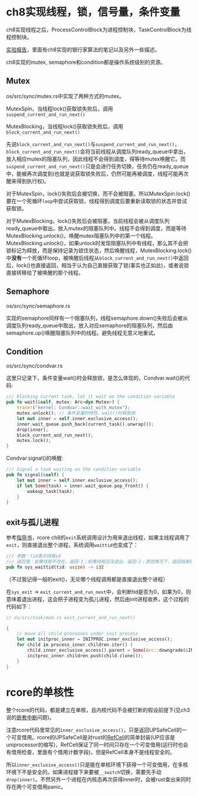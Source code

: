 # ch8实现线程，锁，信号量，条件变量
ch8实现线程之后，ProcessControlBlock为进程控制块，TaskControlBlock为线程控制块。

[实验报告](https://github.com/LearningOS/2025s-rcore-plerks/blob/ch8/reports/lab5.md)，里面有ch8实现的银行家算法的笔记以及另外一些描述。

ch8实现的mutex, semaphore和condition都是操作系统级别的资源。

## Mutex
os/src/sync/mutex.rs中实现了两种方式的mutex。

MutexSpin，当线程lock()获取锁失败后，调用`suspend_current_and_run_next()`

MutexBlocking，当线程lock()获取锁失败后，调用`block_current_and_run_next()`

先说`block_current_and_run_next()`与`suspend_current_and_run_next()`，`block_current_and_run_next()`会将当前线程从调度队列ready_queue中拿出，放入相应mutex的阻塞队列，因此线程不会得到调度，得等待mutex唤醒它。而`suspend_current_and_run_next()`只是会进行任务切换，任务仍在ready_queue中，能被再次调度到(也就是说获取锁失败后，仍然可能再被调度，线程可能再次醒来得到执行权)。

对于MutexSpin，lock()失败后会被切换，而不会被阻塞。所以MutexSpin.lock()要在一个死循环`loop`中尝试获取锁，线程得到调度后要重新读取锁的状态并尝试获取锁。

对于MutexBlocking，lock()失败后会被阻塞，当前线程会被从调度队列ready_queue中取出，放入mutex的阻塞队列中。线程不会得到调度，而是等待MutexBlocking.unlock()，唤醒mutex阻塞队列中的第一个线程。MutexBlocking.unlock()，如果unlock时发现阻塞队列中有线程，那么其不会把锁标记为释放，而是保持记录为锁住状态，然后唤醒线程，MutexBlocking.lock()中**没有**一个死循环loop，被唤醒后线程从`block_current_and_run_next()`中返回后，lock()也直接返回，相当于认为自己直接获取了锁(事实也正如此)，或者说锁直接转移给了被唤醒的那个线程。

## Semaphore
os/src/sync/semaphore.rs

实现的semaphore同样有一个阻塞队列，线程semaphore.down()失败后会被从调度队列ready_queue中取出，放入对应semaphore的阻塞队列，然后由semaphore.up()唤醒阻塞队列中的线程。避免线程无意义地重试。

## Condition
os/src/sync/condvar.rs

这里只记录下，条件变量wait()时会释放锁，是怎么体现的，Condvar.wait()的代码:
```Rust
/// blocking current task, let it wait on the condition variable
pub fn wait(&self, mutex: Arc<dyn Mutex>) {
    trace!("kernel: Condvar::wait_with_mutex");
    mutex.unlock(); // 条件变量的特性，wait()时释放锁
    let mut inner = self.inner.exclusive_access();
    inner.wait_queue.push_back(current_task().unwrap());
    drop(inner);
    block_current_and_run_next();
    mutex.lock();
}
```

Condvar.signal()的唤醒:
```Rust
/// Signal a task waiting on the condition variable
pub fn signal(&self) {
    let mut inner = self.inner.exclusive_access();
    if let Some(task) = inner.wait_queue.pop_front() {
        wakeup_task(task);
    }
}
```

## exit与孤儿进程
参考[指导书](https://learningos.cn/rCore-Camp-Guide-2025S/chapter8/1thread-kernel.html#id5)，rcore ch8的`exit`系统调用设计为用来退出线程，如果主线程调用了`exit`，则直接退出整个进程，系统调用`waittid`也变成了：

```Rust
/// 参数：tid表示线程id
/// 返回值：如果线程不存在，返回-1；如果线程还没退出，返回-2；其他情况下，返回结束线程的退出码
pub fn sys_waittid(tid: usize) -> i32
```
（不过我记得一般的exit()，无论哪个线程调用都是直接退出整个进程）

在`sys_exit` -> `exit_current_and_run_next`中，会判断tid是否为0，如果为0，则意味着退出进程，这会把子进程变为孤儿进程，然后由init进程收养，这个过程的代码如下：

```Rust
// os/src/task/mod.rs exit_current_and_run_next()

{
    // move all child processes under init process
    let mut initproc_inner = INITPROC.inner_exclusive_access();
    for child in process_inner.children.iter() {
        child.inner_exclusive_access().parent = Some(Arc::downgrade(&INITPROC));
        initproc_inner.children.push(child.clone());
    }
}
```

# rcore的单核性
整个rcore的代码，都是建立在单核，且内核代码不会被打断的假设前提下(见ch3说的[嵌套中断](https://learningos.cn/rCore-Camp-Guide-2025S/chapter3/4time-sharing-system.html#risc-v)问题)。

注意rcore代码里常见的`inner_exclusive_access()`，只是返回UPSafeCell的一个可变借用。rcore的UPSafeCell是对rust的[RefCell](https://course.rs/advance/smart-pointer/cell-refcell.html)的简单封装(UP应该是uniprocessor的缩写)，RefCell保证了同一时间只存在一个可变借用(运行时也会有借用检查，里面有个借用计数字段)，但是RefCell本身不是线程安全的。

所以`inner_exclusive_access()`只是能在单核环境下获得一个可变借用，在多核环境下不是安全的。如果进程接下来要被`__switch`切换，需要先手动`drop(inner)`。不然另外一个进程在内核态再次获得inner时，会被rust查出来同时存在两个可变借用panic。